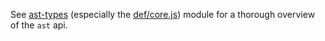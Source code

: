 See [ast-types][] (especially the [def/core.js][]) module for a thorough overview of the `ast` api.

[ast-types]: https://github.com/benjamn/ast-types
[def/core.js]: https://github.com/benjamn/ast-types/blob/master/def/core.js
